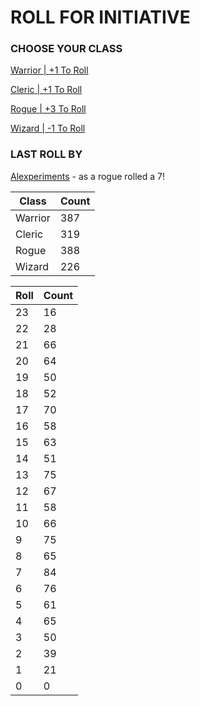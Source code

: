 # ROLL FOR INITIATIVE
### CHOOSE YOUR CLASS

[Warrior | +1 To Roll](https://github.com/benjaminsampica/benjaminsampica/issues/new?title=roll%7Cwarrior&body=Just+click+%27Submit+new+issue%27.)

[Cleric | +1 To Roll](https://github.com/benjaminsampica/benjaminsampica/issues/new?title=roll%7Ccleric&body=Just+click+%27Submit+new+issue%27.)

[Rogue | +3 To Roll](https://github.com/benjaminsampica/benjaminsampica/issues/new?title=roll%7Crogue&body=Just+click+%27Submit+new+issue%27.)

[Wizard | -1 To Roll](https://github.com/benjaminsampica/benjaminsampica/issues/new?title=roll%7Cwizard&body=Just+click+%27Submit+new+issue%27.)
### LAST ROLL BY
[Alexperiments](https://www.github.com/Alexperiments) - as a rogue rolled a 7!

|Class|Count|
|-|-|
|Warrior|387|
|Cleric|319|
|Rogue|388|
|Wizard|226|

|Roll|Count|
|-|-|
|23|16
|22|28
|21|66
|20|64
|19|50
|18|52
|17|70
|16|58
|15|63
|14|51
|13|75
|12|67
|11|58
|10|66
|9|75
|8|65
|7|84
|6|76
|5|61
|4|65
|3|50
|2|39
|1|21
|0|0
